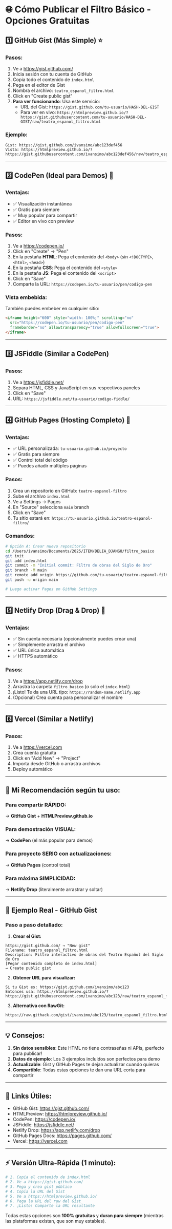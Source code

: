 # 🌐 Cómo Publicar el Filtro Básico - Opciones Gratuitas

## 1️⃣ GitHub Gist (Más Simple) ⭐

### Pasos:
1. Ve a https://gist.github.com/
2. Inicia sesión con tu cuenta de GitHub
3. Copia todo el contenido de `index.html`
4. Pega en el editor de Gist
5. Nombra el archivo: `teatro_espanol_filtro.html`
6. Click en "Create public gist"
7. **Para ver funcionando**: Usa este servicio:
   - URL del Gist: `https://gist.github.com/tu-usuario/HASH-DEL-GIST`
   - Para ver en vivo: `https://htmlpreview.github.io/?https://gist.githubusercontent.com/tu-usuario/HASH-DEL-GIST/raw/teatro_espanol_filtro.html`

### Ejemplo:
```
Gist: https://gist.github.com/ivansimo/abc123def456
Vista: https://htmlpreview.github.io/?https://gist.githubusercontent.com/ivansimo/abc123def456/raw/teatro_espanol_filtro.html
```

---

## 2️⃣ CodePen (Ideal para Demos) 🎨

### Ventajas:
- ✅ Visualización instantánea
- ✅ Gratis para siempre
- ✅ Muy popular para compartir
- ✅ Editor en vivo con preview

### Pasos:
1. Ve a https://codepen.io/
2. Click en "Create" → "Pen"
3. En la pestaña **HTML**: Pega el contenido del `<body>` (sin `<!DOCTYPE>`, `<html>`, `<head>`)
4. En la pestaña **CSS**: Pega el contenido del `<style>`
5. En la pestaña **JS**: Pega el contenido del `<script>`
6. Click en "Save"
7. Comparte la URL: `https://codepen.io/tu-usuario/pen/codigo-pen`

### Vista embebida:
También puedes embeber en cualquier sitio:
```html
<iframe height="600" style="width: 100%;" scrolling="no" 
  src="https://codepen.io/tu-usuario/pen/codigo-pen" 
  frameborder="no" allowtransparency="true" allowfullscreen="true">
</iframe>
```

---

## 3️⃣ JSFiddle (Similar a CodePen)

### Pasos:
1. Ve a https://jsfiddle.net/
2. Separa HTML, CSS y JavaScript en sus respectivos paneles
3. Click en "Save"
4. URL: `https://jsfiddle.net/tu-usuario/codigo-fiddle/`

---

## 4️⃣ GitHub Pages (Hosting Completo) 🚀

### Ventajas:
- ✅ URL personalizada: `tu-usuario.github.io/proyecto`
- ✅ Gratis para siempre
- ✅ Control total del código
- ✅ Puedes añadir múltiples páginas

### Pasos:
1. Crea un repositorio en GitHub: `teatro-espanol-filtro`
2. Sube el archivo `index.html`
3. Ve a Settings → Pages
4. En "Source" selecciona `main` branch
5. Click en "Save"
6. Tu sitio estará en: `https://tu-usuario.github.io/teatro-espanol-filtro/`

### Comandos:
```bash
# Opción A: Crear nuevo repositorio
cd /Users/ivansimo/Documents/2025/ITEM/DELIA_DJANGO/filtro_basico
git init
git add index.html
git commit -m "Initial commit: Filtro de obras del Siglo de Oro"
git branch -M main
git remote add origin https://github.com/tu-usuario/teatro-espanol-filtro.git
git push -u origin main

# Luego activar Pages en GitHub Settings
```

---

## 5️⃣ Netlify Drop (Drag & Drop) 🎯

### Ventajas:
- ✅ Sin cuenta necesaria (opcionalmente puedes crear una)
- ✅ Simplemente arrastra el archivo
- ✅ URL única automática
- ✅ HTTPS automático

### Pasos:
1. Ve a https://app.netlify.com/drop
2. Arrastra la carpeta `filtro_basico` (o solo el `index.html`)
3. ¡Listo! Te da una URL tipo: `https://random-name.netlify.app`
4. (Opcional) Crea cuenta para personalizar el nombre

---

## 6️⃣ Vercel (Similar a Netlify)

### Pasos:
1. Ve a https://vercel.com
2. Crea cuenta gratuita
3. Click en "Add New" → "Project"
4. Importa desde GitHub o arrastra archivos
5. Deploy automático

---

## 🎯 Mi Recomendación según tu uso:

### Para compartir RÁPIDO:
→ **GitHub Gist** + **HTMLPreview.github.io**

### Para demostración VISUAL:
→ **CodePen** (el más popular para demos)

### Para proyecto SERIO con actualizaciones:
→ **GitHub Pages** (control total)

### Para máxima SIMPLICIDAD:
→ **Netlify Drop** (literalmente arrastrar y soltar)

---

## 📝 Ejemplo Real - GitHub Gist

### Paso a paso detallado:

1. **Crear el Gist:**
```
https://gist.github.com/ → "New gist"
Filename: teatro_espanol_filtro.html
Description: Filtro interactivo de obras del Teatro Español del Siglo de Oro
[Pegar contenido completo de index.html]
→ Create public gist
```

2. **Obtener URL para visualizar:**
```
Si tu Gist es: https://gist.github.com/ivansimo/abc123
Entonces usa: https://htmlpreview.github.io/?https://gist.githubusercontent.com/ivansimo/abc123/raw/teatro_espanol_filtro.html
```

3. **Alternativa con RawGit:**
```
https://raw.githack.com/gist/ivansimo/abc123/teatro_espanol_filtro.html
```

---

## 💡 Consejos:

1. **Sin datos sensibles**: Este HTML no tiene contraseñas ni APIs, ¡perfecto para publicar!
2. **Datos de ejemplo**: Los 3 ejemplos incluidos son perfectos para demo
3. **Actualizable**: Gist y GitHub Pages te dejan actualizar cuando quieras
4. **Compartible**: Todas estas opciones te dan una URL corta para compartir

---

## 🔗 Links Útiles:

- GitHub Gist: https://gist.github.com/
- HTMLPreview: https://htmlpreview.github.io/
- CodePen: https://codepen.io/
- JSFiddle: https://jsfiddle.net/
- Netlify Drop: https://app.netlify.com/drop
- GitHub Pages Docs: https://pages.github.com/
- Vercel: https://vercel.com

---

## ⚡ Versión Ultra-Rápida (1 minuto):

```bash
# 1. Copia el contenido de index.html
# 2. Ve a https://gist.github.com/
# 3. Pega y crea gist público
# 4. Copia la URL del Gist
# 5. Ve a https://htmlpreview.github.io/
# 6. Pega la URL del raw del Gist
# 7. ¡Listo! Comparte la URL resultante
```

Todas estas opciones son **100% gratuitas** y **duran para siempre** (mientras las plataformas existan, que son muy estables).

